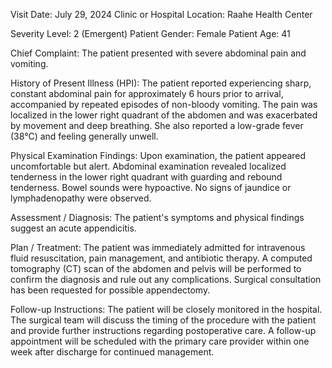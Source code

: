  Visit Date: July 29, 2024
Clinic or Hospital Location: Raahe Health Center

Severity Level: 2 (Emergent)
Patient Gender: Female
Patient Age: 41

Chief Complaint:
The patient presented with severe abdominal pain and vomiting.

History of Present Illness (HPI):
The patient reported experiencing sharp, constant abdominal pain for approximately 6 hours prior to arrival, accompanied by repeated episodes of non-bloody vomiting. The pain was localized in the lower right quadrant of the abdomen and was exacerbated by movement and deep breathing. She also reported a low-grade fever (38°C) and feeling generally unwell.

Physical Examination Findings:
Upon examination, the patient appeared uncomfortable but alert. Abdominal examination revealed localized tenderness in the lower right quadrant with guarding and rebound tenderness. Bowel sounds were hypoactive. No signs of jaundice or lymphadenopathy were observed.

Assessment / Diagnosis:
The patient's symptoms and physical findings suggest an acute appendicitis.

Plan / Treatment:
The patient was immediately admitted for intravenous fluid resuscitation, pain management, and antibiotic therapy. A computed tomography (CT) scan of the abdomen and pelvis will be performed to confirm the diagnosis and rule out any complications. Surgical consultation has been requested for possible appendectomy.

Follow-up Instructions:
The patient will be closely monitored in the hospital. The surgical team will discuss the timing of the procedure with the patient and provide further instructions regarding postoperative care. A follow-up appointment will be scheduled with the primary care provider within one week after discharge for continued management.